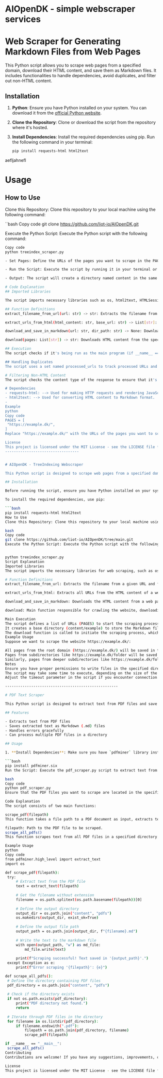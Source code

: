 # AIOpenDK - simple webscraper services


# Web Scraper for Generating Markdown Files from Web Pages

This Python script allows you to scrape web pages from a specified domain, download their HTML content, and save them as Markdown files. It includes functionalities to handle dependencies, avoid duplicates, and filter out non-HTML content.

## Installation

1. **Python**: Ensure you have Python installed on your system. You can download it from the [official Python website](https://www.python.org/downloads/).

2. **Clone the Repository**: Clone or download the script from the repository where it's hosted.

3. **Install Dependencies**: Install the required dependencies using pip. Run the following command in your terminal:

   ```bash
   pip install requests-html html2text

aefljahnefl

# Usage

## How to Use
Clone this Repository: Clone this repository to your local machine using the following command:

   ``bash
Copy code
git clone https://github.com/liot-io/AIOpenDK.git

Execute the Python Script: Execute the Python script with the following command:

   ```bash
Copy code
python treeindex_scraper.py

- Set Pages: Define the URLs of the pages you want to scrape in the PAGES list. You can specify multiple URLs.

- Run the Script: Execute the script by running it in your terminal or IDE.

- Output: The script will create a directory named content in the same location as the script. Inside the content directory, it will create a subdirectory named after the domain being scraped (e.g., example). The Markdown files will be saved in this directory.

# Code Explanation
## Imported Libraries

The script imports necessary libraries such as os, html2text, HTMLSession from requests_html, urlparse, re, etc.

## Function Definitions
extract_filename_from_url(url: str) -> str: Extracts the filename from the URL and saves it as a .md file.

extract_urls_from_html(html_content: str, base_url: str) -> List[str]: Extracts URLs from HTML content.

download_and_save_in_markdown(url: str, dir_path: str) -> None: Downloads HTML content from a webpage, converts it to Markdown, and saves it.

download(pages: List[str]) -> str: Downloads HTML content from the specified pages, saves them as Markdown files, and handles subpages within the root URL.

## Execution
The script checks if it's being run as the main program (if __name__ == "__main__":), then calls the download function with the specified PAGES.

## Handling Duplicates
The script uses a set named processed_urls to track processed URLs and avoid duplicates. Before processing a URL, it checks if it's already present in the set. If not, it adds the URL to the set and proceeds with processing. This ensures that each URL is processed only once.

# Filtering Non-HTML Content
The script checks the content type of the response to ensure that it's HTML before proceeding with rendering and conversion to Markdown. If the content type is not HTML, it skips processing that URL.

# Dependencies
- requests-html: --> Used for making HTTP requests and rendering JavaScript.
- html2text: --> Used for converting HTML content to Markdown format.
- 
Example
python
Copy code
PAGES = [
    "https://example.dk/",
]
Replace "https://example.dk/" with the URLs of the pages you want to scrape.

License
This project is licensed under the MIT License - see the LICENSE file for details.
----------------------------------


# AIOpenDK - TreeIndexing Webscraper

This Python script is designed to scrape web pages from a specified domain and save their content as Markdown files. It follows a recursive approach to navigate through the website, ensuring all linked pages within the domain are visited and processed. Additionally, it organizes the saved Markdown files into a folder structure that mirrors the website's subdirectory hierarchy.

## Installation

Before running the script, ensure you have Python installed on your system. You can download Python from the official website.

To install the required dependencies, use pip:

```bash
pip install requests-html html2text
How to Use
Clone this Repository: Clone this repository to your local machine using the following command:

bash
Copy code
git clone https://github.com/liot-io/AIOpenDK/tree/main.git
Execute the Python Script: Execute the Python script with the following command:


python treeindex_scraper.py
Script Explanation
Imported Libraries
The script imports the necessary libraries for web scraping, such as os, html2text, requests_html, urllib, and re.

# Function Definitions
extract_filename_from_url: Extracts the filename from a given URL and formats it as a Markdown file.

extract_urls_from_html: Extracts all URLs from the HTML content of a web page.

download_and_save_in_markdown: Downloads the HTML content from a web page, converts it to Markdown format, and saves it as a file.

download: Main function responsible for crawling the website, downloading, and saving pages recursively.

Main Execution
The script defines a list of URLs (PAGES) to start the scraping process.
It creates a base directory (content/example) to store the Markdown files.
The download function is called to initiate the scraping process, which traverses through the web pages, extracts links, and saves Markdown files accordingly.
Example Usage
Suppose we want to scrape the website https://example.dk/:

All pages from the root domain (https://example.dk/) will be saved in the folder content/example.
Pages from subdirectories like https://example.dk/folder will be saved in content/example/folder.
Similarly, pages from deeper subdirectories like https://example.dk/folder/kontrol will be saved in content/example/folder/kontrol.
Notes
Ensure you have proper permissions to write files in the specified directory.
The script may take some time to execute, depending on the size of the website and the number of pages to be scraped.
Adjust the timeout parameter in the script if you encounter connection issues or timeouts with certain websites.

----------------------------------------------------

# PDF Text Scraper

This Python script is designed to extract text from PDF files and save it as Markdown (.md) files. It utilizes the `pdfminer` library to extract text from PDF documents.

## Features

- Extracts text from PDF files
- Saves extracted text as Markdown (.md) files
- Handles errors gracefully
- Can process multiple PDF files in a directory

## Usage

1. **Install Dependencies**: Make sure you have `pdfminer` library installed. You can install it using pip:

   ```bash
   pip install pdfminer.six
Run the Script: Execute the pdf_scraper.py script to extract text from PDF files and save it as Markdown files:

bash
Copy code
python pdf_scraper.py
Ensure that the PDF files you want to scrape are located in the specified directory.

Code Explanation
The script consists of two main functions:

scrape_pdf(filepath)
This function takes a file path to a PDF document as input, extracts text from the PDF using pdfminer.high_level.extract_text, and saves the extracted text as a Markdown file with the same name as the original PDF file.

filepath: Path to the PDF file to be scraped.
scrape_all_pdfs()
This function scrapes text from all PDF files in a specified directory. It iterates through each PDF file in the directory, calls scrape_pdf() function for each file, and handles any errors that occur during the scraping process.

Example Usage
python
Copy code
from pdfminer.high_level import extract_text
import os

def scrape_pdf(filepath):
    try:
        # Extract text from the PDF file
        text = extract_text(filepath)
        
        # Get the filename without extension
        filename = os.path.splitext(os.path.basename(filepath))[0]
        
        # Define the output directory
        output_dir = os.path.join("content", "pdfs")
        os.makedirs(output_dir, exist_ok=True)
        
        # Define the output file path
        output_path = os.path.join(output_dir, f"{filename}.md")
        
        # Write the text to the markdown file
        with open(output_path, "w") as md_file:
            md_file.write(text)
        
        print(f"Scraping successful! Text saved in '{output_path}'.")
    except Exception as e:
        print(f"Error scraping '{filepath}': {e}")

def scrape_all_pdfs():
    # Define the directory containing PDF files
    pdf_directory = os.path.join("content", "pdfs")
    
    # Check if the directory exists
    if not os.path.exists(pdf_directory):
        print("PDF directory not found.")
        return
    
    # Iterate through PDF files in the directory
    for filename in os.listdir(pdf_directory):
        if filename.endswith(".pdf"):
            filepath = os.path.join(pdf_directory, filename)
            scrape_pdf(filepath)

if __name__ == "__main__":
    scrape_all_pdfs()
Contributing
Contributions are welcome! If you have any suggestions, improvements, or bug fixes, feel free to open an issue or submit a pull request.

License
This project is licensed under the MIT License - see the LICENSE file for details.
